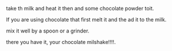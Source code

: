 take th milk and heat it then and some chocolate powder toit.

If you are using chocolate that first melt it and the ad it to the milk.

mix it well by a spoon or a grinder.

there you have it, your chocolate milshake!!!!.